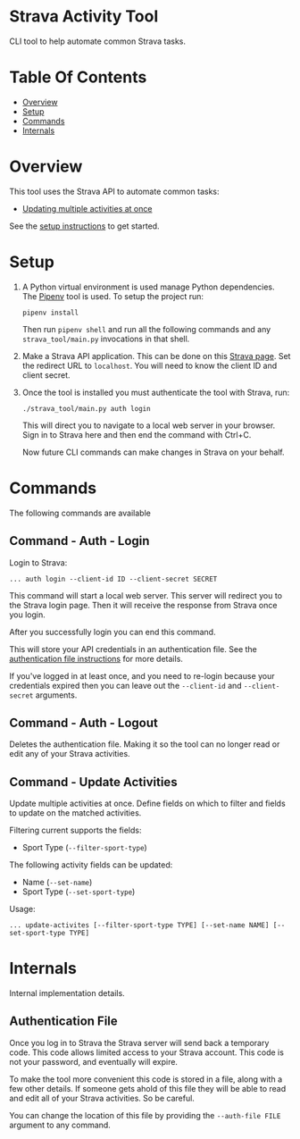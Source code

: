 # Strava Activity Tool
CLI tool to help automate common Strava tasks.

# Table Of Contents
- [Overview](#overview)
- [Setup](#setup)
- [Commands](#commands)
- [Internals](#internals)

# Overview
This tool uses the Strava API to automate common tasks:

- [Updating multiple activities at once](#command---update-activities)

See the [setup instructions](#setup) to get started.

# Setup
1. A Python virtual environment is used manage Python dependencies. The [Pipenv](https://pipenv.pypa.io/en/latest/) tool is used. To setup the project run:
   ```shell
   pipenv install
   ```
   Then run `pipenv shell` and run all the following commands and any `strava_tool/main.py` invocations in that shell.
2. Make a Strava API application. This can be done on this [Strava page](https://www.strava.com/settings/api). Set the redirect URL to `localhost`. You will need to know the client ID and client secret.
3. Once the tool is installed you must authenticate the tool with Strava, run:
   ``` shell
   ./strava_tool/main.py auth login
   ```
   This will direct you to navigate to a local web server in your browser. Sign in to Strava here and then end the command with Ctrl+C. 
   
   Now future CLI commands can make changes in Strava on your behalf.

# Commands
The following commands are available

## Command - Auth - Login
Login to Strava:

``` shell
... auth login --client-id ID --client-secret SECRET
```

This command will start a local web server. This server will redirect you to the Strava login page. Then it will receive the response from Strava once you login.

After you successfully login you can end this command.

This will store your API credentials in an authentication file. See the [authentication file instructions](#authentication-file) for more details.

If you've logged in at least once, and you need to re-login because your credentials expired then you can leave out the `--client-id` and `--client-secret` arguments.

## Command - Auth - Logout
Deletes the authentication file. Making it so the tool can no longer read or edit any of your Strava activities.

## Command - Update Activities
Update multiple activities at once. Define fields on which to filter and fields to update on the matched activities.

Filtering current supports the fields:

- Sport Type (`--filter-sport-type`)

The following activity fields can be updated:

- Name (`--set-name`)
- Sport Type (`--set-sport-type`)

Usage:

``` shell
... update-activites [--filter-sport-type TYPE] [--set-name NAME] [--set-sport-type TYPE]
```

# Internals
Internal implementation details.

## Authentication File
Once you log in to Strava the Strava server will send back a temporary code. This code allows limited access to your Strava account. This code is not your password, and eventually will expire.

To make the tool more convenient this code is stored in a file, along with a few other details. If someone gets ahold of this file they will be able to read and edit all of your Strava activities. So be careful.

You can change the location of this file by providing the `--auth-file FILE` argument to any command.
